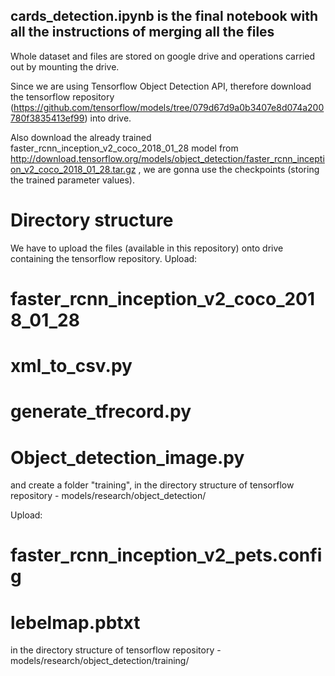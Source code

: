 ## cards_detection.ipynb is the final notebook with all the instructions of merging all the files

Whole dataset and files are stored on google drive and operations carried out by mounting the drive.

Since we are using Tensorflow Object Detection API, therefore download the tensorflow repository (https://github.com/tensorflow/models/tree/079d67d9a0b3407e8d074a200780f3835413ef99) into drive.

Also download the already trained faster_rcnn_inception_v2_coco_2018_01_28 model from http://download.tensorflow.org/models/object_detection/faster_rcnn_inception_v2_coco_2018_01_28.tar.gz ,
we are gonna use the checkpoints (storing the trained parameter values).

# Directory structure

We have to upload the files (available in this repository) onto drive containing the tensorflow repository.
Upload:
# faster_rcnn_inception_v2_coco_2018_01_28
# xml_to_csv.py
# generate_tfrecord.py
# Object_detection_image.py
and create a folder "training",
in the directory structure of tensorflow repository - models/research/object_detection/

Upload:
# faster_rcnn_inception_v2_pets.config
# lebelmap.pbtxt
in the directory structure of tensorflow repository - models/research/object_detection/training/

